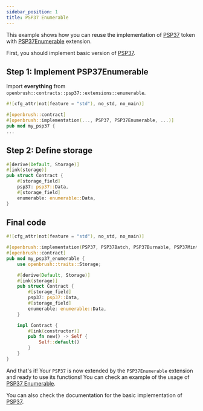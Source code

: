 ```yaml
---
sidebar_position: 1
title: PSP37 Enumerable
---
```


This example shows how you can reuse the implementation of [PSP37](https://github.com/Brushfam/openbrush-contracts/tree/main/contracts/token/psp37) token with [PSP37Enumerable](https://github.com/Brushfam/openbrush-contracts/tree/main/contracts/token/psp37/extensions/enumerable.rs) extension.

First, you should implement basic version of [PSP37](/smart-contracts/PSP37).

## Step 1: Implement PSP37Enumerable

Import **everything** from `openbrush::contracts::psp37::extensions::enumerable`.

```rust
#![cfg_attr(not(feature = "std"), no_std, no_main)]

#[openbrush::contract]
#[openbrush::implementation(..., PSP37, PSP37Enumerable, ...)]
pub mod my_psp37 {
...
```

## Step 2: Define storage

```rust
#[derive(Default, Storage)]
#[ink(storage)]
pub struct Contract {
    #[storage_field]
    psp37: psp37::Data,
    #[storage_field]
    enumerable: enumerable::Data,
}
```

## Final code

```rust
#![cfg_attr(not(feature = "std"), no_std, no_main)]

#[openbrush::implementation(PSP37, PSP37Batch, PSP37Burnable, PSP37Mintable, PSP37Enumerable)]
#[openbrush::contract]
pub mod my_psp37_enumerable {
    use openbrush::traits::Storage;

    #[derive(Default, Storage)]
    #[ink(storage)]
    pub struct Contract {
        #[storage_field]
        psp37: psp37::Data,
        #[storage_field]
        enumerable: enumerable::Data,
    }

    impl Contract {
        #[ink(constructor)]
        pub fn new() -> Self {
            Self::default()
        }
    }
}
```

And that's it! Your `PSP37` is now extended by the `PSP37Enumerable` extension and ready to use its functions!
You can check an example of the usage of [PSP37 Enumerable](https://github.com/Brushfam/openbrush-contracts/tree/main/examples/psp37_extensions/enumerable).

You can also check the documentation for the basic implementation of [PSP37](/smart-contracts/PSP37).